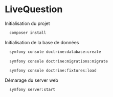 # LiveQuestion

Initialisation du projet

```bash
  composer install
```


Initialisation de la base de données

```bash
  symfony console doctrine:database:create
  
  symfony console doctrine:migrations:migrate
  
  symfony console doctrine:fixtures:load
```

Démarage du server web 
```bash
  symfony server:start
```

